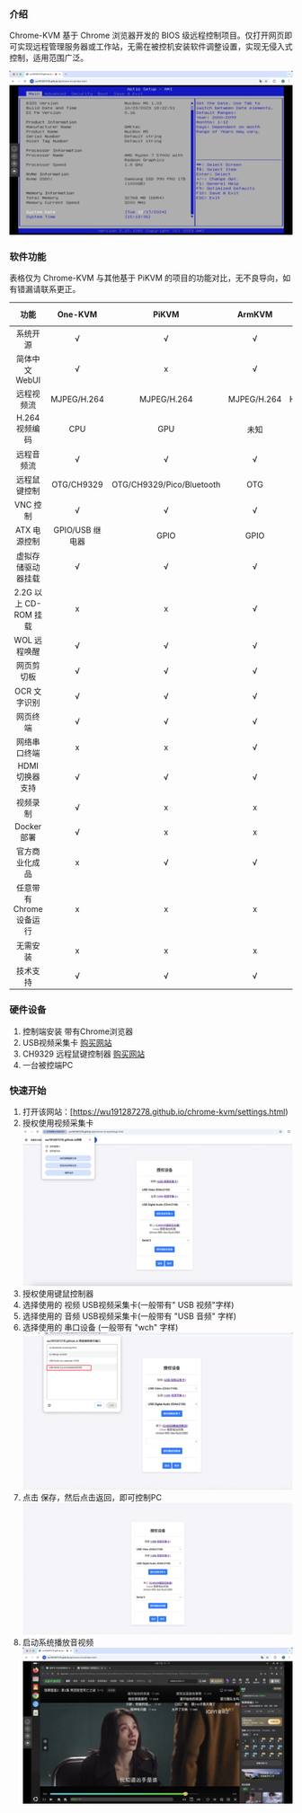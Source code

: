 ### 介绍

Chrome-KVM 基于 Chrome 浏览器开发的 BIOS 级远程控制项目。仅打开网页即可实现远程管理服务器或工作站，无需在被控机安装软件调整设置，实现无侵入式控制，适用范围广泛。

![Intro](./docs/intro.png)

### 软件功能

表格仅为 Chrome-KVM 与其他基于 PiKVM 的项目的功能对比，无不良导向，如有错漏请联系更正。

|        功能         |   One-KVM    |           PiKVM           |   ArmKVM    | Chrome KVM |
|:-----------------:|:------------:|:-------------------------:|:-----------:|:----------:|
|       系统开源        |      √       |             √             |      √      |     √      |
|    简体中文 WebUI     |      √       |             x             |      √      |     √      |
|       远程视频流       | MJPEG/H.264  |        MJPEG/H.264        | MJPEG/H.264 | H.264/VP8  |
|    H.264 视频编码     |     CPU      |            GPU            |     未知      |    GPU     |
|       远程音频流       |      √       |             √             |      √      |     √      |
|      远程鼠键控制       |  OTG/CH9329  | OTG/CH9329/Pico/Bluetooth |     OTG     |   CH9329   |
|      VNC 控制       |      √       |             √             |      √      |     x      |
|     ATX 电源控制      | GPIO/USB 继电器 |           GPIO            |    GPIO     |     x      |
|     虚拟存储驱动器挂载     |      √       |             √             |      √      |     x      |
| 2.2G 以上 CD-ROM 挂载 |      x       |             x             |      √      |     x      |
|     WOL 远程唤醒      |      √       |             √             |      √      |     x      |
|       网页剪切板       |      √       |             √             |      √      |     x      |
|     OCR 文字识别      |      √       |             √             |      √      |     x      |
|       网页终端        |      √       |             √             |      √      |     x      |
|      网络串口终端       |      x       |             x             |      √      |     x      |
|    HDMI 切换器支持     |      √       |             √             |      √      |     x      |
|       视频录制        |      √       |             x             |      x      |     √      |
|     Docker 部署     |      √       |             x             |      x      |     x      |
|      官方商业化成品      |      x       |             √             |      √      |     x      |
|  任意带有Chrome设备运行   |      x       |             x             |      x      |     √      |
|       无需安装        |      x       |             x             |      x      |     √      |
|       技术支持        |      √       |             √             |      √      |     √      |

### 硬件设备

1. 控制端安装 带有Chrome浏览器
2. USB视频采集卡 [购买网站](http://e.tb.cn/h.TfXLcXooYTXSM4E?tk=XEqJ3xEBB9g)
3. CH9329 远程鼠键控制器 [购买网站](http://e.tb.cn/h.TfXoUbjkCYXwmeW?tk=7Rlp3xEAdqD)
4. 一台被控端PC

### 快速开始

1. 打开该网站：[https://wu191287278.github.io/chrome-kvm/settings.html)
2. 授权使用视频采集卡
   ![Intro](./docs/1.jpg)
3. 授权使用键鼠控制器
4. 选择使用的 视频 USB视频采集卡(一般带有" USB 视频"字样)
5. 选择使用的 音频 USB视频采集卡(一般带有 "USB 音频" 字样)
6. 选择使用的 串口设备 (一般带有 "wch" 字样)
![3.png](docs/3.jpg)
7. 点击 保存，然后点击返回，即可控制PC
   ![Intro](./docs/2.jpg)
8. 启动系统播放音视频
![Intro](./docs/4.jpg)
